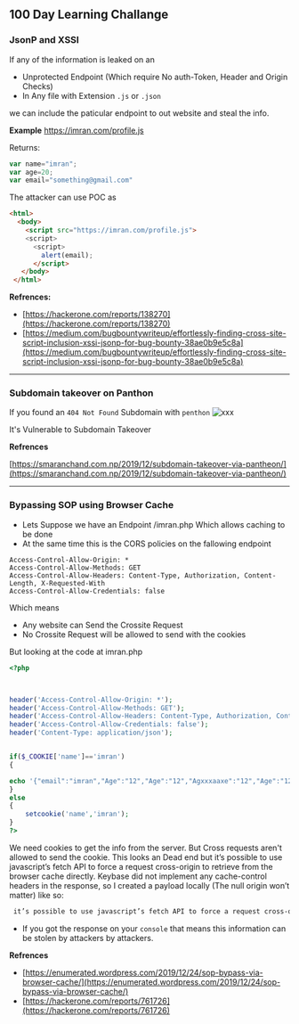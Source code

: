 ## 100 Day Learning Challange

### JsonP and XSSI

If any of the information is leaked on an 

- Unprotected Endpoint (Which require No auth-Token, Header and Origin Checks)
- In Any file with Extension `.js` or `.json`

we can include the paticular endpoint to out website and steal the info.

__Example__
https://imran.com/profile.js 

Returns:

```js
var name="imran";
var age=20;
var email="something@gmail.com"
```
The attacker can use POC as

```html
<html>
  <body>
    <script src="https://imran.com/profile.js">
    <script>
      <script>
        alert(email);
      </script>
   </body>
 </html>
```

__Refrences:__
- [https://hackerone.com/reports/138270](https://hackerone.com/reports/138270)
- [https://medium.com/bugbountywriteup/effortlessly-finding-cross-site-script-inclusion-xssi-jsonp-for-bug-bounty-38ae0b9e5c8a](https://medium.com/bugbountywriteup/effortlessly-finding-cross-site-script-inclusion-xssi-jsonp-for-bug-bounty-38ae0b9e5c8a)

---

### Subdomain takeover on Panthon
If you found an `404 Not Found` Subdomain with `penthon`
![xxx](https://smaranchand.com.np/wp-content/uploads/2019/12/unclaimed_subdomain.png)

It's Vulnerable to Subdomain Takeover

__Refrences__

[https://smaranchand.com.np/2019/12/subdomain-takeover-via-pantheon/](https://smaranchand.com.np/2019/12/subdomain-takeover-via-pantheon/)

---


### Bypassing SOP using Browser Cache

- Lets Suppose we have an Endpoint /imran.php Which allows caching to be done
- At the same time this is the CORS policies on the fallowing endpoint
```
Access-Control-Allow-Origin: *
Access-Control-Allow-Methods: GET
Access-Control-Allow-Headers: Content-Type, Authorization, Content-Length, X-Requested-With
Access-Control-Allow-Credentials: false
```

Which means 
- Any website can Send the Crossite Request
- No Crossite Request will be allowed to send with the cookies

But looking at the code at imran.php
```php
<?php



header('Access-Control-Allow-Origin: *');
header('Access-Control-Allow-Methods: GET');
header('Access-Control-Allow-Headers: Content-Type, Authorization, Content-Length, X-Requested-With');
header('Access-Control-Allow-Credentials: false');
header('Content-Type: application/json');


if($_COOKIE['name']=='imran')
{

echo '{"email":"imran","Age":"12","Age":"12","Agxxxaaxe":"12","Age":"12","Age":"12","Age":"12","Age":"12","Age":"12","Age":"12","Age":"12","Age":"12","Age":"12","Age":"12","Age":"12","Age":"12","Age":"12","Age":"12","Age":"12","Age":"12","Age":"12","Age":"12","Age":"12"}';
}
else
{
	setcookie('name','imran');
}
?>

```

We need cookies to get the info from the server. But Cross requests aren't allowed to send the cookie. This looks an Dead end but  it’s possible to use javascript’s fetch API to force a request cross-origin to retrieve from the browser cache directly. Keybase did not implement any cache-control headers in the response, so I created a payload locally (The null origin won’t matter) like so:

```html
 it’s possible to use javascript’s fetch API to force a request cross-origin to retrieve from the browser cache directly. Keybase did not implement any cache-control headers in the response, so I created a payload locally (The null origin won’t matter) like so:
```

- If you got the response on your `console` that means this information can be stolen by attackers by attackers.


__Refrences__
- [https://enumerated.wordpress.com/2019/12/24/sop-bypass-via-browser-cache/](https://enumerated.wordpress.com/2019/12/24/sop-bypass-via-browser-cache/)
- [https://hackerone.com/reports/761726](https://hackerone.com/reports/761726)
